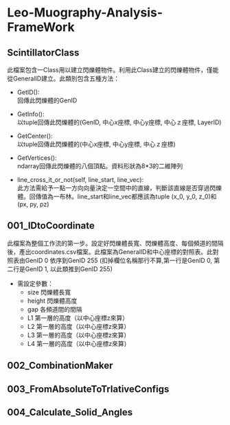 # Leo-Muography-Analysis-FrameWork

## ScintillatorClass
此檔案包含一Class用以建立閃爍體物件。利用此Class建立的閃爍體物件，僅能從GeneralID建立。此類別包含五種方法：
- GetID():  
  回傳此閃爍體的GenID
- GetInfo():         
    以tuple回傳此閃爍體的(GenID, 中心x座標, 中心y座標, 中心ｚ座標, LayerID)
- GetCenter():         
    以tuple回傳此閃爍體的(中心x座標, 中心y座標, 中心ｚ座標)
- GetVertices():       
    ndarray回傳此閃爍體的八個頂點。資料形狀為8*3的二維陣列

- line_cross_it_or_not(self, line_start, line_vec):    
    此方法需給予一點一方向向量決定一空間中的直線，判斷該直線是否穿過閃爍體。回傳值為一布林。line_start和line_vec都應該為tuple (x_0, y_0, z_0)和 (px, py, pz)


## 001_IDtoCoordinate
此檔案為整個工作流的第一步。設定好閃爍體長寬、閃爍體高度、每個頻道的間隔後，產出coordinates.csv檔案。此檔案為GeneralID和中心座標的對照表。此對照表由GenID 0 依序到GenID 255 (扣掉欄位名稱那行不算,第一行是GenID 0, 第二行是GenID 1, 以此類推到GenID 255)
- 需設定參數：
  - size 閃爍體長寬
  - height 閃爍體高度
  - gap 各頻道間的間隔
  - L1 第一層的高度（以中心座標z來算）
  - L2 第一層的高度（以中心座標z來算）
  - L3 第一層的高度（以中心座標z來算）
  - L4 第一層的高度（以中心座標z來算）

## 002_CombinationMaker




## 003_FromAbsoluteToTrlativeConfigs




## 004_Calculate_Solid_Angles
